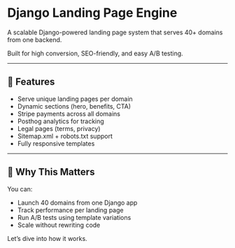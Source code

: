 # Django Landing Page Engine

A scalable Django-powered landing page system that serves 40+ domains from one backend.

Built for high conversion, SEO-friendly, and easy A/B testing.

---

## 🧠 Features

- Serve unique landing pages per domain
- Dynamic sections (hero, benefits, CTA)
- Stripe payments across all domains
- Posthog analytics for tracking
- Legal pages (terms, privacy)
- Sitemap.xml + robots.txt support
- Fully responsive templates

---

## 🚀 Why This Matters

You can:
- Launch 40 domains from one Django app
- Track performance per landing page
- Run A/B tests using template variations
- Scale without rewriting code

Let’s dive into how it works.
